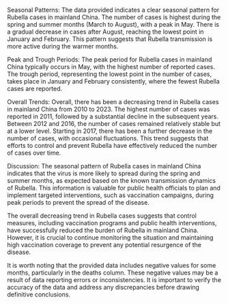 Seasonal Patterns:
The data provided indicates a clear seasonal pattern for Rubella cases in mainland China. The number of cases is highest during the spring and summer months (March to August), with a peak in May. There is a gradual decrease in cases after August, reaching the lowest point in January and February. This pattern suggests that Rubella transmission is more active during the warmer months.

Peak and Trough Periods:
The peak period for Rubella cases in mainland China typically occurs in May, with the highest number of reported cases. The trough period, representing the lowest point in the number of cases, takes place in January and February consistently, where the fewest Rubella cases are reported.

Overall Trends:
Overall, there has been a decreasing trend in Rubella cases in mainland China from 2010 to 2023. The highest number of cases was reported in 2011, followed by a substantial decline in the subsequent years. Between 2012 and 2016, the number of cases remained relatively stable but at a lower level. Starting in 2017, there has been a further decrease in the number of cases, with occasional fluctuations. This trend suggests that efforts to control and prevent Rubella have effectively reduced the number of cases over time.

Discussion:
The seasonal pattern of Rubella cases in mainland China indicates that the virus is more likely to spread during the spring and summer months, as expected based on the known transmission dynamics of Rubella. This information is valuable for public health officials to plan and implement targeted interventions, such as vaccination campaigns, during peak periods to prevent the spread of the disease.

The overall decreasing trend in Rubella cases suggests that control measures, including vaccination programs and public health interventions, have successfully reduced the burden of Rubella in mainland China. However, it is crucial to continue monitoring the situation and maintaining high vaccination coverage to prevent any potential resurgence of the disease.

It is worth noting that the provided data includes negative values for some months, particularly in the deaths column. These negative values may be a result of data reporting errors or inconsistencies. It is important to verify the accuracy of the data and address any discrepancies before drawing definitive conclusions.